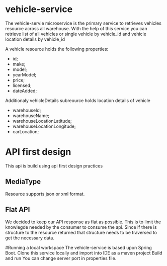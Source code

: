 # vehicle-service

The vehicle-servie microservice is the primary service to retrieves vehicles resource across all warehouse. 
With the help of this service you can retrieve list of all vehicles or single vehicle by vehicle_id and vehicle location details by vehicle_id

A vehicle resource holds the following properties:

 - id;
 - make;
 - model;
 - yearModel;
 - price;
 - licensed;
 - dateAdded;
 
 Additionaly vehicleDetails subreource holds location details of vehicle

 - warehouseId;
 - warehouseName;
 - warehouseLocationLatitude;
 - warehouseLocationLongitude;
 - carLocation;

# API first design
This api is build using api first design practices

## MediaType
 Resource supports json or xml format.

## Flat API
We decided to keep our API response as flat as possible. This is to limit the knowlegde needed by 
the consumer to consume the api. Since if there is structure to the resource returned that structure needs to be traversed to get the necessary data.


#Running a local workspace
The vehicle-service is based upon Spring Boot. 
Clone this service locally and import into IDE as a maven project
Build and run
You can change server port in properties file. 

